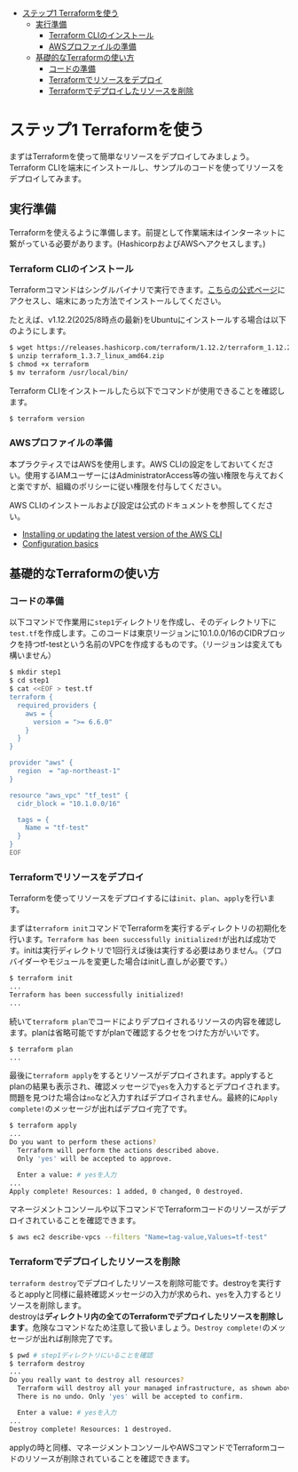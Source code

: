 - [ステップ1 Terraformを使う](#ステップ1-terraformを使う)
  - [実行準備](#実行準備)
    - [Terraform CLIのインストール](#terraform-cliのインストール)
    - [AWSプロファイルの準備](#awsプロファイルの準備)
  - [基礎的なTerraformの使い方](#基礎的なterraformの使い方)
    - [コードの準備](#コードの準備)
    - [Terraformでリソースをデプロイ](#terraformでリソースをデプロイ)
    - [Terraformでデプロイしたリソースを削除](#terraformでデプロイしたリソースを削除)

# ステップ1 Terraformを使う

まずはTerraformを使って簡単なリソースをデプロイしてみましょう。Terraform CLIを端末にインストールし、サンプルのコードを使ってリソースをデプロイしてみます。

## 実行準備

Terraformを使えるように準備します。前提として作業端末はインターネットに繋がっている必要があります。(HashicorpおよびAWSへアクセスします。)

### Terraform CLIのインストール

Terraformコマンドはシングルバイナリで実行できます。[こちらの公式ページ](https://developer.hashicorp.com/terraform/downloads)にアクセスし、端末にあった方法でインストールしてください。

たとえば、v1.12.2(2025/8時点の最新)をUbuntuにインストールする場合は以下のようにします。

``` sh
$ wget https://releases.hashicorp.com/terraform/1.12.2/terraform_1.12.2_linux_amd64.zip
$ unzip terraform_1.3.7_linux_amd64.zip
$ chmod +x terraform
$ mv terraform /usr/local/bin/
```

Terraform CLIをインストールしたら以下でコマンドが使用できることを確認します。

``` sh
$ terraform version
```

### AWSプロファイルの準備

本プラクティスではAWSを使用します。AWS CLIの設定をしておいてください。使用するIAMユーザーにはAdministratorAccess等の強い権限を与えておくと楽ですが、組織のポリシーに従い権限を付与してください。

AWS CLIのインストールおよび設定は公式のドキュメントを参照してください。

- [Installing or updating the latest version of the AWS CLI](https://docs.aws.amazon.com/cli/latest/userguide/getting-started-install.html)
- [Configuration basics](https://docs.aws.amazon.com/cli/latest/userguide/cli-configure-quickstart.html)

## 基礎的なTerraformの使い方

### コードの準備

以下コマンドで作業用に`step1`ディレクトリを作成し、そのディレクトリ下に`test.tf`を作成します。このコードは東京リージョンに10.1.0.0/16のCIDRブロックを持つtf-testという名前のVPCを作成するものです。（リージョンは変えても構いません）

``` sh
$ mkdir step1
$ cd step1
$ cat <<EOF > test.tf
terraform {
  required_providers {
    aws = {
      version = ">= 6.6.0"
    }
  }
}

provider "aws" {
  region  = "ap-northeast-1"
}

resource "aws_vpc" "tf_test" {
  cidr_block = "10.1.0.0/16"

  tags = {
    Name = "tf-test"
  }
}
EOF
```

### Terraformでリソースをデプロイ

Terraformを使ってリソースをデプロイするには`init`、`plan`、`apply`を行います。

まずは`terraform init`コマンドでTerraformを実行するディレクトリの初期化を行います。`Terraform has been successfully initialized!`が出れば成功です。initは実行ディレクトリで1回行えば後は実行する必要はありません。（プロバイダーやモジュールを変更した場合はinitし直しが必要です。）

``` sh
$ terraform init
...
Terraform has been successfully initialized!
...
```

続いて`terraform plan`でコードによりデプロイされるリソースの内容を確認します。planは省略可能ですがplanで確認するクセをつけた方がいいです。

``` sh
$ terraform plan
...
```

最後に`terraform apply`をするとリソースがデプロイされます。applyするとplanの結果も表示され、確認メッセージで`yes`を入力するとデプロイされます。問題を見つけた場合は`no`など入力すればデプロイされません。最終的に`Apply complete!`のメッセージが出ればデプロイ完了です。

``` sh
$ terraform apply
...
Do you want to perform these actions?
  Terraform will perform the actions described above.
  Only 'yes' will be accepted to approve.

  Enter a value: # yesを入力
...
Apply complete! Resources: 1 added, 0 changed, 0 destroyed.
```

マネージメントコンソールや以下コマンドでTerraformコードのリソースがデプロイされていることを確認できます。

``` sh
$ aws ec2 describe-vpcs --filters "Name=tag-value,Values=tf-test"
```

### Terraformでデプロイしたリソースを削除

`terraform destroy`でデプロイしたリソースを削除可能です。destroyを実行するとapplyと同様に最終確認メッセージの入力が求められ、`yes`を入力するとリソースを削除します。  
destroyは**ディレクトリ内の全てのTerraformでデプロイしたリソースを削除します**。危険なコマンドなため注意して扱いましょう。`Destroy complete!`のメッセージが出れば削除完了です。

``` sh
$ pwd # step1ディレクトリにいることを確認
$ terraform destroy
...
Do you really want to destroy all resources?
  Terraform will destroy all your managed infrastructure, as shown above.
  There is no undo. Only 'yes' will be accepted to confirm.

  Enter a value: # yesを入力
...
Destroy complete! Resources: 1 destroyed.
```

applyの時と同様、マネージメントコンソールやAWSコマンドでTerraformコードのリソースが削除されていることを確認できます。
